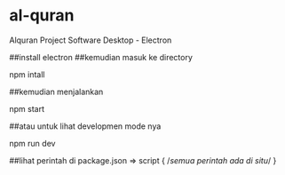 # al-quran
Alquran Project Software Desktop - Electron

##install electron
##kemudian masuk ke directory

npm intall

##kemudian menjalankan 

npm start

##atau untuk lihat developmen mode nya

npm run dev

##lihat perintah di package.json => script { /*semua perintah ada di situ*/ } 
